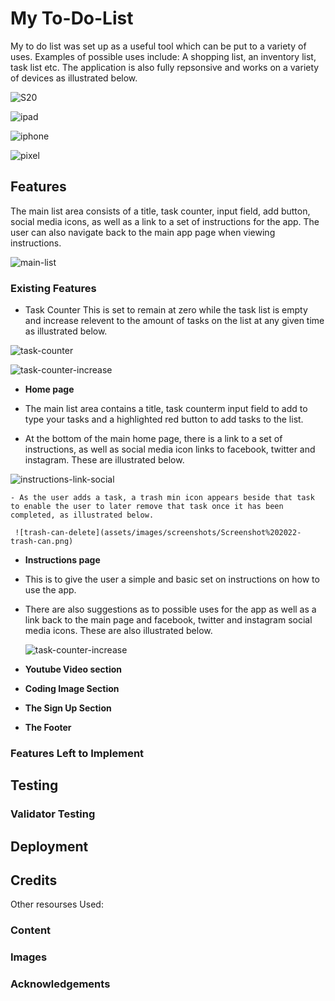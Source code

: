 # My To-Do-List

My to do list was set up as a useful tool which can be put to a variety of uses.
Examples of possible uses include: A shopping list, an inventory list, task list etc. The application is also fully repsonsive and works on a variety of devices as illustrated below.


![S20](assets/images/screenshots/Screenshot%20S20%20Ul.png)

![ipad](assets/images/screenshots/Screenshot%202022%20ipad.png)

![iphone](assets/images/screenshots/Screenshot%202022%20iphone%20se.png)

![pixel](assets/images/screenshots/Screenshot%202022-Pixel.png)



## Features 
The main list area consists of a title, task counter, input field, add button, social media icons, as well as a link to a set of instructions for the app.
The user can also navigate back to the main app page when viewing instructions.

![main-list](assets/images/screenshots/Screenshot%202022-main-list.png)

### Existing Features

 - Task Counter
 This is set to remain at zero while the task list is empty and increase relevent to the amount of tasks on the list at any given time as illustrated below.

 ![task-counter](assets/images/screenshots/Screenshot%202022%20task%20counter.png)

  ![task-counter-increase](assets/images/screenshots/Screenshot%202022-task-increase.png)

 

- __Home page__

 - The main list area contains a title, task counterm input field to add to type your tasks and a highlighted red button to add tasks to the list.

  - At the bottom of the main home page, there is a link to a set of instructions, as well as social media icon links to facebook, twitter and instagram. These are illustrated below.


   ![instructions-link-social](assets/images/screenshots/Screenshot%202022-instructions-link-social.png)


    - As the user adds a task, a trash min icon appears beside that task to enable the user to later remove that task once it has been completed, as illustrated below.
    
     ![trash-can-delete](assets/images/screenshots/Screenshot%202022-trash-can.png)



 - __Instructions page__

  - This is to give the user a simple and basic set on instructions on how to use the app.

   - There are also suggestions as to possible uses for the app as well as a link back to the main page and facebook, twitter and instagram social media icons. These are also illustrated below.

      ![task-counter-increase](assets/images/screenshots/Screenshot%202022-instructions-main.png)

        


- __Youtube Video section__



- __Coding Image Section__



- __The Sign Up Section__


- __The Footer__ 




### Features Left to Implement


## Testing 



### Validator Testing 



## Deployment




## Credits

Other resourses Used:




### Content 


### Images



### Acknowledgements



